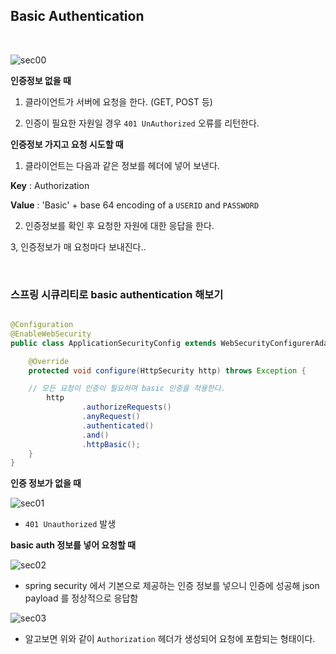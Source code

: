 ## Basic Authentication


<br>

![sec00](https://user-images.githubusercontent.com/76927397/161999692-acad6f25-da63-4c84-ade4-fcfbbe1565b3.JPG)



**인증정보 없을 때** 

1. 클라이언트가 서버에 요청을 한다. (GET, POST 등)

2. 인증이 필요한 자원일 경우 `401 UnAuthorized` 오류를 리턴한다.





**인증정보 가지고 요청 시도할 때**

1. 클라이언트는 다음과 같은 정보를 헤더에 넣어 보낸다.

**Key** : Authorization

**Value** : 'Basic' + base 64 encoding of a `USERID` and `PASSWORD`


2. 인증정보를 확인 후 요청한 자원에 대한 응답을 한다.

3, 인증정보가 매 요청마다 보내진다..



<br>

### 스프링 시큐리티로 basic authentication 해보기

```java

@Configuration
@EnableWebSecurity
public class ApplicationSecurityConfig extends WebSecurityConfigurerAdapter {

    @Override
    protected void configure(HttpSecurity http) throws Exception {

    // 모든 요청이 인증이 필요하며 basic 인증을 적용한다.
        http
                .authorizeRequests()
                .anyRequest()
                .authenticated()
                .and()
                .httpBasic();
    }
}

```

**인증 정보가 없을 때**

![sec01](https://user-images.githubusercontent.com/76927397/161999049-c9eb7639-33f3-4ffb-961e-bda10e60d163.JPG)


- `401 Unauthorized` 발생


**basic auth 정보를 넣어 요청할 때**

![sec02](https://user-images.githubusercontent.com/76927397/162002494-ad8bd317-3501-41ad-a7bf-7e859cb6c77a.JPG)

- spring security 에서 기본으로 제공하는 인증 정보를 넣으니 인증에 성공해 json payload 를 정상적으로 응답함

![sec03](https://user-images.githubusercontent.com/76927397/162021432-f049db15-5456-44d3-b08d-7a5a2b3e5573.JPG)

- 알고보면 위와 같이  `Authorization` 헤더가 생성되어 요청에 포함되는 형태이다.







